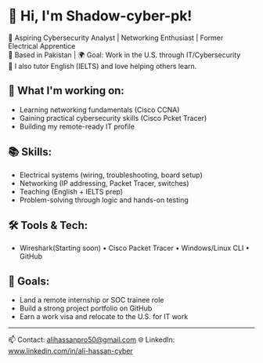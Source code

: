 # 👋 Hi, I'm Shadow-cyber-pk!

🎯 Aspiring Cybersecurity Analyst | Networking Enthusiast | Former Electrical Apprentice  
📍 Based in Pakistan | 🌍 Goal: Work in the U.S. through IT/Cybersecurity  
💬 I also tutor English (IELTS) and love helping others learn.

## 💼 What I'm working on:
- Learning networking fundamentals (Cisco CCNA)
- Gaining practical cybersecurity skills (Cisco Pcket Tracer)
- Building my remote-ready IT profile

## 📚 Skills:
- Electrical systems (wiring, troubleshooting, board setup)
- Networking (IP addressing, Packet Tracer, switches)
- Teaching (English + IELTS prep)
- Problem-solving through logic and hands-on testing

## 🛠 Tools & Tech:
- Wireshark(Starting soon) • Cisco Packet Tracer • Windows/Linux CLI • GitHub

## 🚀 Goals:
- Land a remote internship or SOC trainee role
- Build a strong project portfolio on GitHub
- Earn a work visa and relocate to the U.S. for IT work

---

📫 Contact: alihassanpro50@gmail.com
🌐 LinkedIn: www.linkedin.com/in/ali-hassan-cyber

